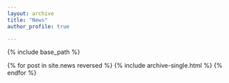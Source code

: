 ```yaml
---
layout: archive
title: "News"
author_profile: true

---
```


{% include base_path %}

{% for post in site.news reversed %}
  {% include archive-single.html %}
{% endfor %}
